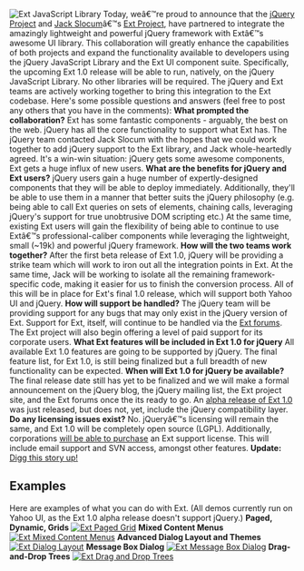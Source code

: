 ![Ext JavaScript
Library](http://blog.jquery.com/wp-content/uploads/2007/02/extjs.png)
Today, weâ€™re proud to announce that the [jQuery
Project](http://jquery.com/) and [Jack
Slocum](http://jackslocum.com/)â€™s [Ext Project](http://yui-ext.com/),
have partnered to integrate the amazingly lightweight and powerful
jQuery framework with Extâ€™s awesome UI library. This collaboration
will greatly enhance the capabilities of both projects and expand the
functionality available to developers using the jQuery JavaScript
Library and the Ext UI component suite. Specifically, the upcoming Ext
1.0 release will be able to run, natively, on the jQuery JavaScript
Library. No other libraries will be required. The jQuery and Ext teams
are actively working together to bring this integration to the Ext
codebase. Here's some possible questions and answers (feel free to post
any others that you have in the comments): **What prompted the
collaboration?** Ext has some fantastic components - arguably, the best
on the web. jQuery has all the core functionality to support what Ext
has. The jQuery team contacted Jack Slocum with the hopes that we could
work together to add jQuery support to the Ext library, and Jack
whole-heartedly agreed. It's a win-win situation: jQuery gets some
awesome components, Ext gets a huge influx of new users. **What are the
benefits for jQuery and Ext users?** jQuery users gain a huge number of
expertly-designed components that they will be able to deploy
immediately. Additionally, they'll be able to use them in a manner that
better suits the jQuery philosophy (e.g. being able to call Ext queries
on sets of elements, chaining calls, leveraging jQuery's support for
true unobtrusive DOM scripting etc.) At the same time, existing Ext
users will gain the flexibility of being able to continue to use Extâ€™s
professional-caliber components while leveraging the lightweight, small
(\~19k) and powerful jQuery framework. **How will the two teams work
together?** After the first beta release of Ext 1.0, jQuery will be
providing a strike team which will work to iron out all the integration
points in Ext. At the same time, Jack will be working to isolate all the
remaining framework-specific code, making it easier for us to finish the
conversion process. All of this will be in place for Ext's final 1.0
release, which will support both Yahoo UI and jQuery. **How will support
be handled?** The jQuery team will be providing support for any bugs
that may only exist in the jQuery version of Ext. Support for Ext,
itself, will continue to be handled via the [Ext
forums](http://www.yui-ext.com/forum/). The Ext project will also begin
offering a level of paid support for its corporate users. **What Ext
features will be included in Ext 1.0 for jQuery** All available Ext 1.0
features are going to be supported by jQuery. The final feature list,
for Ext 1.0, is still being finalized but a full breadth of new
functionality can be expected. **When will Ext 1.0 for jQuery be
available?** The final release date still has yet to be finalized and we
will make a formal announcement on the jQuery blog, the jQuery mailing
list, the Ext project site, and the Ext forums once the its ready to go.
An [alpha release of Ext
1.0](http://www.yui-ext.com/forum/viewtopic.php?t=2819) was just
released, but does not, yet, include the jQuery compatibility layer.
**Do any licensing issues exist?** No. jQueryâ€™s licensing will remain
the same, and Ext 1.0 will be completely open source (LGPL).
Additionally, corporations [will be able to
purchase](http://www.yui-ext.com/forum/viewtopic.php?t=2737) an Ext
support license. This will include email support and SVN access, amongst
other features. **Update:** [Digg this story
up!](http://digg.com/programming/jQuery_Ext_Partner_to_Deliver_Integrated_JavaScript_UI_Features)

Examples
--------

Here are examples of what you can do with Ext. (All demos currently run
on Yahoo UI, as the Ext 1.0 alpha release doesn't support jQuery.)
**Paged, Dynamic, Grids** [![Ext Paged
Grid](http://blog.jquery.com/wp-content/uploads/2007/02/Picture%206.png)](http://yui-ext.com/deploy/ext-1.0-alpha1/examples/grid/paging.html)
**Mixed Content Menus** [![Ext Mixed Content
Menus](http://blog.jquery.com/wp-content/uploads/2007/02/Picture%207.png)](http://yui-ext.com/deploy/ext-1.0-alpha1/examples/menu/menus.html)
**Advanced Dialog Layout and Themes** [![Ext Dialog
Layout](http://blog.jquery.com/wp-content/uploads/2007/02/Picture%203.png)](http://yui-ext.com/deploy/ext-1.0-alpha1/examples/dialog/layout.html)
**Message Box Dialog** [![Ext Message Box
Dialog](http://blog.jquery.com/wp-content/uploads/2007/02/Picture%204.png)](http://yui-ext.com/deploy/ext-1.0-alpha1/examples/dialog/msg-box.html)
**Drag-and-Drop Trees** [![Ext Drag and Drop
Trees](http://blog.jquery.com/wp-content/uploads/2007/02/Picture%205.png)](http://yui-ext.com/deploy/ext-1.0-alpha1/examples/tree/two-trees.html)
